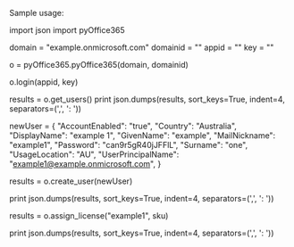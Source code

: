 
Sample usage:

import json
import pyOffice365

domain = "example.onmicrosoft.com"
domainid = "<DOMAIN GUID>"
appid = "<APPSERVICEPRINCIPAL GUID>"
key = "<APPSERVICEPRINCIPAL SYMMETRIC KEY>"

o = pyOffice365.pyOffice365(domain, domainid)

o.login(appid, key)

results = o.get_users()
print json.dumps(results, sort_keys=True, indent=4, separators=(',', ': '))

newUser = {
	"AccountEnabled": "true",
	"Country": "Australia",
	"DisplayName": "example 1",
	"GivenName": "example",
	"MailNickname": "example1",
	"Password": "can9r5gR40jJFFlL",
	"Surname": "one",
	"UsageLocation": "AU",
	"UserPrincipalName": "example1@example.onmicrosoft.com",
}

results = o.create_user(newUser)

print json.dumps(results, sort_keys=True, indent=4, separators=(',', ': '))

results = o.assign_license("example1", sku)

print json.dumps(results, sort_keys=True, indent=4, separators=(',', ': '))

